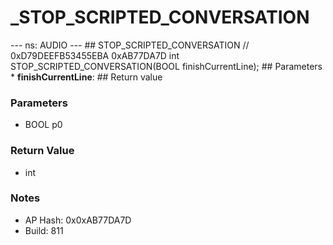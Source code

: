 # _STOP_SCRIPTED_CONVERSATION

--- ns: AUDIO --- ## STOP_SCRIPTED_CONVERSATION  // 0xD79DEEFB53455EBA 0xAB77DA7D int STOP_SCRIPTED_CONVERSATION(BOOL finishCurrentLine);   ## Parameters * **finishCurrentLine**:  ## Return value

### Parameters
* BOOL p0

### Return Value
* int

### Notes
* AP Hash: 0x0xAB77DA7D
* Build: 811

